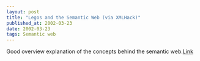 ```yaml
---
layout: post
title: "Legos and the Semantic Web (via XMLHack)"
published_at: 2002-03-23
date: 2002-03-23
tags: Semantic web
---
```


Good overview explanation of the concepts behind the semantic web.[Link](http://www.aquameta.com/~eric/writings/semantic-web.html)  